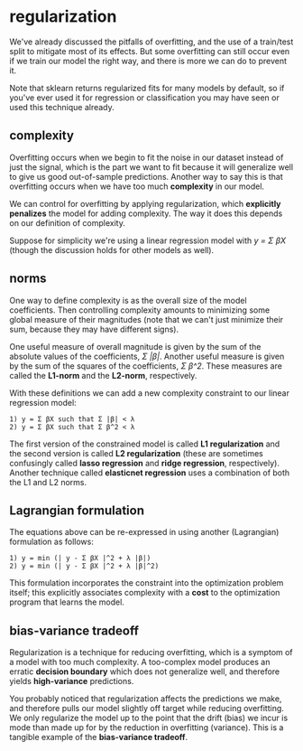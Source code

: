 <!-- author: Jason Dolatshahi -->

# regularization

We've already discussed the pitfalls of overfitting, and the use of a
train/test split to mitigate most of its effects. But some overfitting can
still occur even if we train our model the right way, and there is more we can
do to prevent it.

Note that sklearn returns regularized fits for many models by
default, so if you've ever used it for regression or classification you may
have seen or used this technique already.

## complexity

Overfitting occurs when we begin to fit the noise in our dataset instead of just
the signal, which is the part we want to fit because it will generalize well to
give us good out-of-sample predictions. Another way to say this is that
overfitting occurs when we have too much **complexity** in our model.

We can control for overfitting by applying regularization, which **explicitly
penalizes** the model for adding complexity. The way it does this depends on our
definition of complexity.

Suppose for simplicity we're using a linear regression model with *y = Σ βX*
(though the discussion holds for other models as well).

## norms

One way to define complexity is as the overall size of the model coefficients. Then
controlling complexity amounts to minimizing some global measure of their
magnitudes (note that we can't just minimize their sum, because they may have
different signs).

One useful measure of overall magnitude is given by the sum of the absolute
values of the coefficients, *Σ |β|*. Another useful measure is given by the sum of
the squares of the coefficients, *Σ β^2*. These measures are called the **L1-norm**
and the **L2-norm**, respectively.

With these definitions we can add a new complexity constraint to our linear regression
model:

    1) y = Σ βX such that Σ |β| < λ 
    2) y = Σ βX such that Σ β^2 < λ 

The first version of the constrained model is called **L1 regularization** and
the second version is called **L2 regularization** (these are sometimes
confusingly called **lasso regression** and **ridge regression**,
respectively). Another technique called **elasticnet regression** uses a
combination of both the L1 and L2 norms.

## Lagrangian formulation

The equations above can be re-expressed in using another (Lagrangian)
formulation as follows:

    1) y = min (| y - Σ βX |^2 + λ |β|)
    2) y = min (| y - Σ βX |^2 + λ |β|^2)

This formulation incorporates the constraint into the optimization
problem itself; this explicitly associates complexity with a **cost** to the
optimization program that learns the model.

## bias-variance tradeoff
Regularization is a technique for reducing overfitting, which is a symptom of a
model with too much complexity. A too-complex model produces an erratic
**decision boundary** which does not generalize well, and therefore yields
**high-variance** predictions.

You probably noticed that regularization affects the predictions we make, and
therefore pulls our model slightly off target while reducing overfitting. We
only regularize the model up to the point that the drift (bias) we incur is
mode than made up for by the reduction in overfitting (variance). This is a
tangible example of the **bias-variance tradeoff**.
